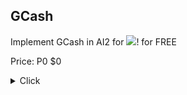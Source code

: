 ## GCash

Implement GCash in AI2 for <img src="https://community.kodular.io/plugins/discourse-nationalflags/images/nationalflags/ph.png">! for FREE

Price:
P0
$0

<details>
  <summary>Click</summary>
  
  <select id="dropdown1" onchange="hideDropdowns(1)">
    <option value="">Select Option</option>
    <option value="option1">Option 1</option>
    <option value="option2">Option 2</option>
    <option value="option3">Option 3</option>
  </select>
</details>

<details id="dropdownContainer2" style="display: none;">
  <summary>Click</summary>
  
  <select id="dropdown2" onchange="hideDropdowns(2)">
   <summary>Two More</summary>
  </select>
</details>

<details id="dropdownContainer3" style="display: none;">
  <summary>One More</summary>
  
  <select id="dropdown3" onchange="hideDropdowns(3)">
    <summary>Last Time</summary>
  </select>
</details>

<details id="dropdownContainer4" style="display: none;">
  <summary><a href="https://github.com/bextdev797/GCash/raw/main/out/com.bextdev.gcash.aix">Don't forget to pay 😉</a></summary>
  
  <select id="dropdown4" onChange="hideDropdowns(4)">
  </select>
</details>

<script src="script.js"></script>
